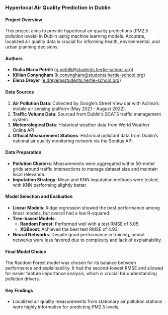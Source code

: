 ### Hyperlocal Air Quality Prediction in Dublin

#### Project Overview
This project aims to provide hyperlocal air quality predictions (PM2.5 pollution levels) in Dublin using machine learning models. Accurate, localized air quality data is crucial for informing health, environmental, and urban planning decisions. 

#### Authors
- **Giulia Maria Petrilli** (g.petrilli@students.hertie-school.org)
- **Killian Conyngham** (k.conyngham@students.hertie-school.org)
- **Elena Dreyer** (e.dreyer@students.hertie-school.org)

#### Data Sources
1. **Air Pollution Data**: Collected by Google’s Street View car with Aclima’s mobile air sensing platform (May 2021 - August 2022).
2. **Traffic Volume Data**: Sourced from Dublin’s SCATS traffic management system.
3. **Meteorological Data**: Historical weather data from World Weather Online API.
4. **Official Measurement Stations**: Historical pollutant data from Dublin’s national air quality monitoring network via the Sonitus API.

#### Data Preparation
- **Pollution Clusters**: Measurements were aggregated within 50-meter grids around traffic intersections to manage dataset size and maintain local relevance.
- **Imputation Strategy**: Mean and KNN imputation methods were tested, with KNN performing slightly better.

#### Model Selection and Evaluation
- **Linear Models**: Ridge regression showed the best performance among linear models, but overall had a low R-squared.
- **Tree-based Models**: 
  - **Random Forest**: Performed well with a test RMSE of 5.05.
  - **XGBoost**: Achieved the best test RMSE of 4.93.
- **Neural Networks**: Despite good performance in training, neural networks were less favored due to complexity and lack of explainability.

#### Final Model Choice
The Random Forest model was chosen for its balance between performance and explainability. It had the second-lowest RMSE and allowed for easier feature importance analysis, which is crucial for understanding pollution drivers.

#### Key Findings
- Localized air quality measurements from stationary air pollution stations were highly informative for predicting PM2.5 levels.
